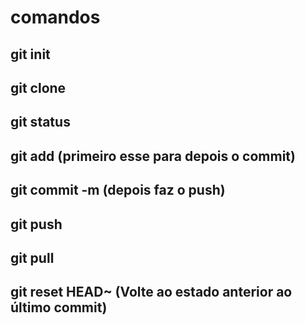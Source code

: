# comandos 
## git init
## git clone
## git status
## git add (primeiro esse para depois o commit)
## git commit -m (depois faz o push)
## git push
## git pull
## git reset HEAD~ (Volte ao estado anterior ao último commit)
